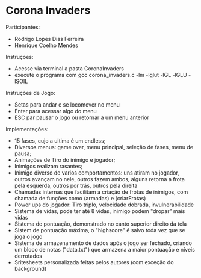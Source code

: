 # Corona Invaders

Participantes:
 - Rodrigo Lopes Dias Ferreira
 - Henrique Coelho Mendes

Instruçoes:
 - Acesse via terminal a pasta CoronaInvaders
 - execute o programa com gcc corona_invaders.c -lm -lglut -lGL -lGLU -lSOIL

Instruções de Jogo:
- Setas para andar e se locomover no menu
- Enter para acessar algo do menu
- ESC par pausar o jogo ou retornar a um menu anterior

Implementações:
 - 15 fases, cujo a ultima é um endless;
 - Diversos menus: game over, menu principal, seleção de fases, menu de pausa;
 - Animações de Tiro do inimigo e jogador;
 - Inimigos realizam rasantes;
 - Inimigo diverso de varios comportamentos: uns atiram no jogador, outros avançam no nele, outros fazem ambos, alguns retorna a frota pela esquerda, outros por trás, outros pela direita
 - Chamadas internas que facilitam a criação de frotas de inimigos, com chamada de funções como (armadas) e (criarFrotas)
 - Power ups do jogador: Tiro triplo, velocidade dobrada, invulnerabilidade
 - Sistema de vidas, pode ter até 8 vidas, inimigo podem "dropar" mais vidas
 - Sistema de pontuação, demonstrado no canto superior direito da tela
 - Sistem de pontuação máxima, o "highscore" é salvo toda vez que se joga o jogo
 - Sistema de armazenamento de dados após o jogo ser fechado, criando um bloco de notas ("data.txt") que armazena a maior pontuação e níveis derrotados
 - Sritesheets personalizada feitas pelos autores (com exceção do background)


